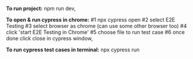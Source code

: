 **To run project:** npm run dev,

**To open & run cypress in chrome:** 
 #1 npx cypress open
 #2 select E2E Testing
 #3 select browser as chrome (can use some other browser too)
 #4 click 'start E2E Testing in Chrome'
 #5 choose file to run test case
 #6 once done click close in cypress window,
 
**To run cypress test cases in terminal:** npx cypress run


